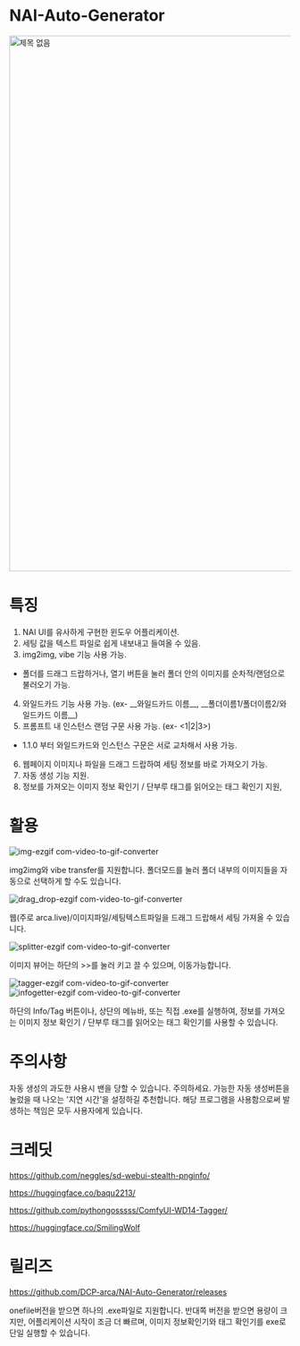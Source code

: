 # NAI-Auto-Generator
<img width="957" alt="제목 없음" src="https://github.com/DCP-arca/NAI-Auto-Generator/assets/127241088/7ba7ec50-f9b2-4e64-94c2-2644e668a5ff">

# 특징
1. NAI UI를 유사하게 구현한 윈도우 어플리케이션.
2. 세팅 값을 텍스트 파일로 쉽게 내보내고 들여올 수 있음.
3. img2img, vibe 기능 사용 가능.
  * 폴더를 드래그 드랍하거나, 열기 버튼을 눌러 폴더 안의 이미지를 순차적/랜덤으로 불러오기 가능.
4. 와일드카드 기능 사용 가능. (ex- \_\_와일드카드 이름\_\_, \_\_폴더이름1/폴더이름2/와일드카드 이름\_\_)
5. 프롬프트 내 인스턴스 랜덤 구문 사용 가능. (ex- <1|2|3>)
  * 1.1.0 부터 와일드카드와 인스턴스 구문은 서로 교차해서 사용 가능.
6. 웹페이지 이미지나 파일을 드래그 드랍하여 세팅 정보를 바로 가져오기 가능.
7. 자동 생성 기능 지원.
8. 정보를 가져오는 이미지 정보 확인기 / 단부루 태그를 읽어오는 태그 확인기 지원,


# 활용

![img-ezgif com-video-to-gif-converter](https://github.com/DCP-arca/NAI-Auto-Generator/assets/127241088/4e246046-b5a5-41d5-abd8-4f0e0622715f)

img2img와 vibe transfer를 지원합니다.
폴더모드를 눌러 폴더 내부의 이미지들을 자동으로 선택하게 할 수도 있습니다.



![drag_drop-ezgif com-video-to-gif-converter](https://github.com/DCP-arca/NAI-Auto-Generator/assets/127241088/ae88a709-05fc-4387-9cbb-c61be980622d)

웹(주로 arca.live)/이미지파일/세팅텍스트파일을 드래그 드랍해서 세팅 가져올 수 있습니다.



![splitter-ezgif com-video-to-gif-converter](https://github.com/DCP-arca/NAI-Auto-Generator/assets/127241088/851aa7c4-c756-4e5e-835a-936be201716c)

이미지 뷰어는 하단의 >>를 눌러 키고 끌 수 있으며, 이동가능합니다.



![tagger-ezgif com-video-to-gif-converter](https://github.com/DCP-arca/NAI-Auto-Generator/assets/127241088/0f4ef2e2-121d-4435-b92a-279b2406ef4c)
![infogetter-ezgif com-video-to-gif-converter](https://github.com/DCP-arca/NAI-Auto-Generator/assets/127241088/18f837f4-f2df-42ef-99e5-c92cf51c1283)

하단의 Info/Tag 버튼이나, 상단의 메뉴바, 또는 직접 .exe를 실행하여, 정보를 가져오는 이미지 정보 확인기 / 단부루 태그를 읽어오는 태그 확인기를 사용할 수 있습니다.


# 주의사항
자동 생성의 과도한 사용시 밴을 당할 수 있습니다. 주의하세요.
가능한 자동 생성버튼을 눌렀을 때 나오는 '지연 시간'을 설정하길 추천합니다.
해당 프로그램을 사용함으로써 발생하는 책임은 모두 사용자에게 있습니다.


# 크레딧
https://github.com/neggles/sd-webui-stealth-pnginfo/

https://huggingface.co/baqu2213/

https://github.com/pythongosssss/ComfyUI-WD14-Tagger/

https://huggingface.co/SmilingWolf


# 릴리즈
https://github.com/DCP-arca/NAI-Auto-Generator/releases

onefile버전을 받으면 하나의 .exe파일로 지원합니다.
반대쪽 버전을 받으면 용량이 크지만, 어플리케이션 시작이 조금 더 빠르며, 이미지 정보확인기와 태그 확인기를 exe로 단일 실행할 수 있습니다.

